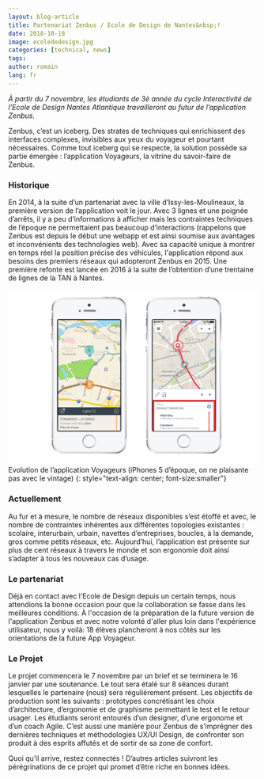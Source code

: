 ```yaml
---
layout: blog-article
title: Partenariat Zenbus / Ecole de Design de Nantes&nbsp;!
date: 2018-10-18
image: ecolededesign.jpg
categories: [technical, news]
tags:
author: romain
lang: fr
---
```

*À partir du 7 novembre, les étudiants de 3è année du cycle Interactivité de l’Ecole de Design Nantes Atlantique travailleront au futur de l’application Zenbus.*

Zenbus, c’est un iceberg. Des strates de techniques qui enrichissent des interfaces complexes, invisibles aux yeux du voyageur et pourtant nécessaires. Comme tout iceberg qui se respecte, la solution possède sa partie émergée : l’application Voyageurs, la vitrine du savoir-faire de Zenbus.

### Historique

En 2014, à la suite d’un partenariat avec la ville d’Issy-les-Moulineaux, la première version de l’application voit le jour. Avec 3 lignes et une poignée d’arrêts, il y a peu d’informations à afficher mais les contraintes techniques de l’époque ne permettaient pas beaucoup d’interactions (rappelons que Zenbus est depuis le début une webapp et est ainsi soumise aux avantages et inconvénients des technologies web). Avec sa capacité unique à montrer en temps réel la position précise des véhicules, l'application répond aux besoins des premiers réseaux qui adopteront Zenbus en 2015. Une première refonte est lancée en 2016 à la suite de l’obtention d’une trentaine de lignes de la TAN à Nantes.

![Evolution de l'application Voyageurs](/assets/img/blog/tempblogimg.jpg)
Evolution de l’application Voyageurs (iPhones 5 d’époque, on ne plaisante pas avec le vintage)
{: style="text-align: center; font-size:smaller"}

### Actuellement

Au fur et à mesure, le nombre de réseaux disponibles s’est étoffé et avec, le nombre de contraintes inhérentes aux différentes topologies existantes : scolaire, interurbain, urbain, navettes d’entreprises, boucles, à la demande, gros comme petits réseaux, etc. Aujourd’hui, l’application est présente sur plus de cent réseaux à travers le monde et son ergonomie doit ainsi s’adapter à tous les nouveaux cas d’usage.


### Le partenariat

Déjà en contact avec l’Ecole de Design depuis un certain temps, nous attendions la bonne occasion pour que la collaboration se fasse dans les meilleures conditions. À l'occasion de la préparation de la future version de l'application Zenbus et avec notre volonté d'aller plus loin dans l'expérience utilisateur, nous y voilà: 18 élèves plancheront à nos côtés sur les orientations de la future App Voyageur.


### Le Projet

Le projet commencera le 7 novembre par un brief et se terminera le 16 janvier par une soutenance. Le tout sera étalé sur 8 séances durant lesquelles le partenaire (nous) sera régulièrement présent. Les objectifs de production sont les suivants : prototypes concrétisant les choix d’architecture, d’ergonomie et de graphisme permettant le test et le retour usager. Les étudiants seront entourés d’un designer, d’une ergonome et d’un coach Agile.
C’est aussi une manière pour Zenbus de s’imprégner des dernières techniques et méthodologies UX/UI Design, de confronter son produit à des esprits affutés et de sortir de sa zone de confort. 

Quoi qu’il arrive, restez connectés&nbsp;! D’autres articles suivront les pérégrinations de ce projet qui promet d’être riche en bonnes idées.
